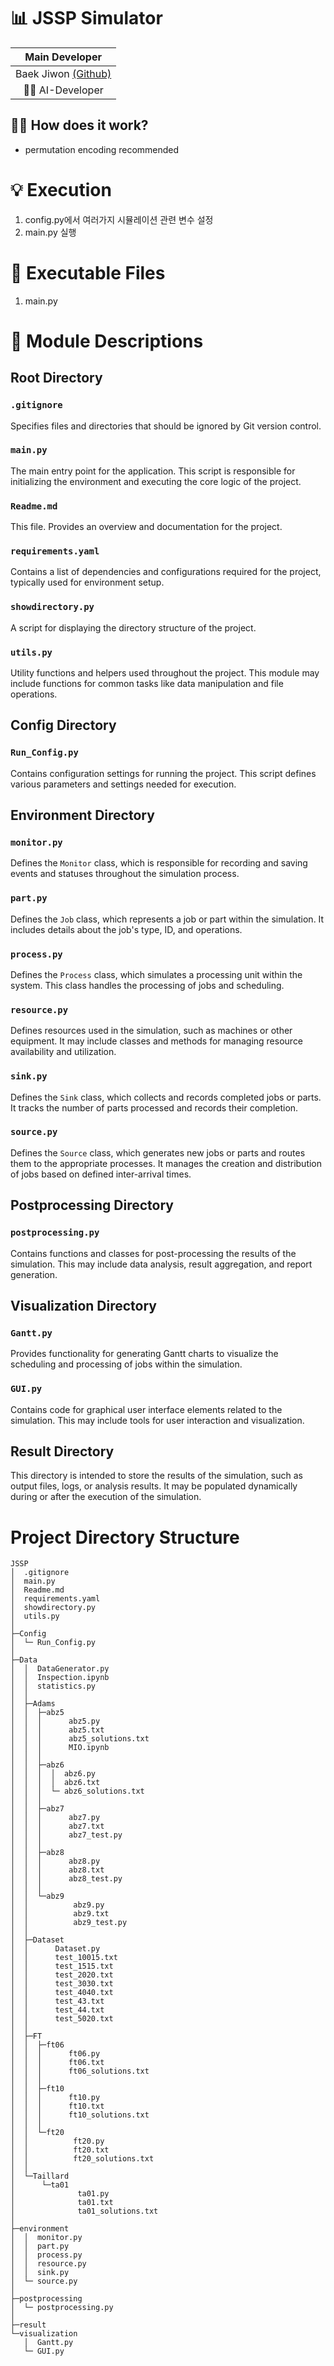 # 📊 JSSP Simulator

|                  **Main Developer**                  |       
|:----------------------------------------------------:| 
| Baek Jiwon [(Github)](https://github.com/Jiwon-Baek) | 
|                  🧑‍💻 AI-Developer                  | 

## 💁‍♂️ How does it work?

- permutation encoding recommended

# 💡 Execution
1. config.py에서 여러가지 시뮬레이션 관련 변수 설정
2. main.py 실행

# 📂 Executable Files

1. main.py

# 📂 Module Descriptions

## Root Directory

### `.gitignore`
Specifies files and directories that should be ignored by Git version control.

### `main.py`
The main entry point for the application. This script is responsible for initializing the environment and executing the core logic of the project.

### `Readme.md`
This file. Provides an overview and documentation for the project.

### `requirements.yaml`
Contains a list of dependencies and configurations required for the project, typically used for environment setup.

### `showdirectory.py`
A script for displaying the directory structure of the project.

### `utils.py`
Utility functions and helpers used throughout the project. This module may include functions for common tasks like data manipulation and file operations.

## Config Directory

### `Run_Config.py`
Contains configuration settings for running the project. This script defines various parameters and settings needed for execution.

## Environment Directory

### `monitor.py`
Defines the `Monitor` class, which is responsible for recording and saving events and statuses throughout the simulation process.

### `part.py`
Defines the `Job` class, which represents a job or part within the simulation. It includes details about the job's type, ID, and operations.

### `process.py`
Defines the `Process` class, which simulates a processing unit within the system. This class handles the processing of jobs and scheduling.

### `resource.py`
Defines resources used in the simulation, such as machines or other equipment. It may include classes and methods for managing resource availability and utilization.

### `sink.py`
Defines the `Sink` class, which collects and records completed jobs or parts. It tracks the number of parts processed and records their completion.

### `source.py`
Defines the `Source` class, which generates new jobs or parts and routes them to the appropriate processes. It manages the creation and distribution of jobs based on defined inter-arrival times.

## Postprocessing Directory

### `postprocessing.py`
Contains functions and classes for post-processing the results of the simulation. This may include data analysis, result aggregation, and report generation.

## Visualization Directory

### `Gantt.py`
Provides functionality for generating Gantt charts to visualize the scheduling and processing of jobs within the simulation.

### `GUI.py`
Contains code for graphical user interface elements related to the simulation. This may include tools for user interaction and visualization.

## Result Directory

This directory is intended to store the results of the simulation, such as output files, logs, or analysis results. It may be populated dynamically during or after the execution of the simulation.

# Project Directory Structure

```plaintext
JSSP
│  .gitignore
│  main.py
│  Readme.md
│  requirements.yaml
│  showdirectory.py
│  utils.py
│  
├─Config
│  └─ Run_Config.py
│
├─Data
│  │  DataGenerator.py
│  │  Inspection.ipynb
│  │  statistics.py
│  │
│  ├─Adams
│  │  ├─abz5
│  │  │      abz5.py
│  │  │      abz5.txt
│  │  │      abz5_solutions.txt
│  │  │      MIO.ipynb
│  │  │
│  │  ├─abz6
│  │  │  │  abz6.py
│  │  │  │  abz6.txt
│  │  │  └─ abz6_solutions.txt
│  │  │
│  │  ├─abz7
│  │  │      abz7.py
│  │  │      abz7.txt
│  │  │      abz7_test.py
│  │  │
│  │  ├─abz8
│  │  │      abz8.py
│  │  │      abz8.txt
│  │  │      abz8_test.py
│  │  │
│  │  └─abz9
│  │          abz9.py
│  │          abz9.txt
│  │          abz9_test.py
│  │
│  ├─Dataset
│  │      Dataset.py
│  │      test_10015.txt
│  │      test_1515.txt
│  │      test_2020.txt
│  │      test_3030.txt
│  │      test_4040.txt
│  │      test_43.txt
│  │      test_44.txt
│  │      test_5020.txt
│  │
│  ├─FT
│  │  ├─ft06
│  │  │      ft06.py
│  │  │      ft06.txt
│  │  │      ft06_solutions.txt
│  │  │
│  │  ├─ft10
│  │  │      ft10.py
│  │  │      ft10.txt
│  │  │      ft10_solutions.txt
│  │  │
│  │  └─ft20
│  │          ft20.py
│  │          ft20.txt
│  │          ft20_solutions.txt
│  │
│  └─Taillard
│      └─ta01
│              ta01.py
│              ta01.txt
│              ta01_solutions.txt
│
├─environment
│  │  monitor.py
│  │  part.py
│  │  process.py
│  │  resource.py
│  │  sink.py
│  └─ source.py
│
├─postprocessing
│  └─ postprocessing.py
│
├─result
└─visualization
   │  Gantt.py
   └─ GUI.py

